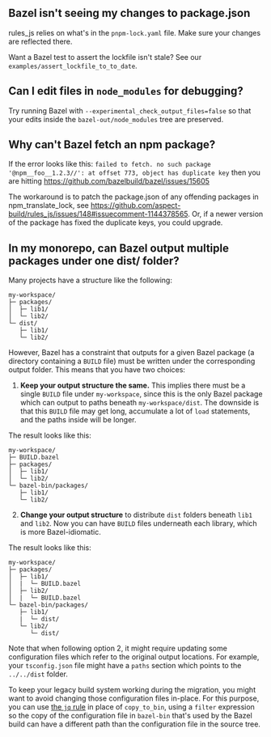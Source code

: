 ## Bazel isn't seeing my changes to package.json

rules_js relies on what's in the `pnpm-lock.yaml` file.
Make sure your changes are reflected there.

Want a Bazel test to assert the lockfile isn't stale? See our `examples/assert_lockfile_to_to_date`.

## Can I edit files in `node_modules` for debugging?

Try running Bazel with `--experimental_check_output_files=false` so that your edits inside the `bazel-out/node_modules` tree are preserved.

## Why can't Bazel fetch an npm package?

If the error looks like this: `failed to fetch. no such package '@npm__foo__1.2.3//': at offset 773, object has duplicate key`
then you are hitting https://github.com/bazelbuild/bazel/issues/15605

The workaround is to patch the package.json of any offending packages in npm_translate_lock, see https://github.com/aspect-build/rules_js/issues/148#issuecomment-1144378565.
Or, if a newer version of the package has fixed the duplicate keys, you could upgrade.

## In my monorepo, can Bazel output multiple packages under one dist/ folder?

Many projects have a structure like the following:

```
my-workspace/
├─ packages/
│  ├─ lib1/
│  └─ lib2/
└─ dist/
   ├─ lib1/
   └─ lib2/
```

However, Bazel has a constraint that outputs for a given Bazel package (a directory containing a `BUILD` file) must be written under the corresponding output folder. This means that you have two choices:

1. **Keep your output structure the same.** This implies there must be a single `BUILD` file under `my-workspace`, since this is the only Bazel package which can output to paths beneath `my-workspace/dist`. The downside is that this `BUILD` file may get long, accumulate a lot of `load` statements, and the paths inside will be longer.

The result looks like this:

```
my-workspace/
├─ BUILD.bazel
├─ packages/
│  ├─ lib1/
│  └─ lib2/
└─ bazel-bin/packages/
   ├─ lib1/
   └─ lib2/
```


2. **Change your output structure** to distribute `dist` folders beneath `lib1` and `lib2`. Now you can have `BUILD` files underneath each library, which is more Bazel-idiomatic.

The result looks like this:

```
my-workspace/
├─ packages/
│  ├─ lib1/
│  |  └─ BUILD.bazel
│  ├─ lib2/
│  |  └─ BUILD.bazel
└─ bazel-bin/packages/
   ├─ lib1/
   |  └─ dist/ 
   └─ lib2/
      └─ dist/
```

Note that when following option 2, it might require updating some configuration files which refer to the original output locations. For example, your `tsconfig.json` file might have a `paths` section which points to the `../../dist` folder.

To keep your legacy build system working during the migration, you might want to avoid changing those configuration files in-place. For this purpose, you can use [the `jq` rule](https://docs.aspect.build/aspect-build/bazel-lib/v1.0.0/docs/jq-docgen.html#jq) in place of `copy_to_bin`, using a `filter` expression so the copy of the configuration file in `bazel-bin` that's used by the Bazel build can have a different path than the configuration file in the source tree.
